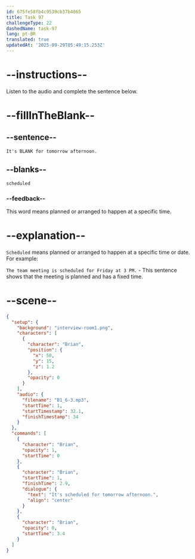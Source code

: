 ```yaml
---
id: 675fe58fb4c9539cb37b4065
title: Task 97
challengeType: 22
dashedName: task-97
lang: pt-BR
translated: true
updatedAt: '2025-09-29T05:49:15.253Z'
---
```


<!-- (Audio) Brian: It's scheduled for tomorrow afternoon. -->

# --instructions--

Listen to the audio and complete the sentence below.

# --fillInTheBlank--

## --sentence--

`It's BLANK for tomorrow afternoon.`

## --blanks--

`scheduled`

### --feedback--

This word means planned or arranged to happen at a specific time.

# --explanation--

`Scheduled` means planned or arranged to happen at a specific time or date. For example:

`The team meeting is scheduled for Friday at 3 PM.` - This sentence shows that the meeting is planned and has a fixed time.

# --scene--

```json
{
  "setup": {
    "background": "interview-room1.png",
    "characters": [
      {
        "character": "Brian",
        "position": {
          "x": 50,
          "y": 15,
          "z": 1.2
        },
        "opacity": 0
      }
    ],
    "audio": {
      "filename": "B1_6-3.mp3",
      "startTime": 1,
      "startTimestamp": 32.1,
      "finishTimestamp": 34
    }
  },
  "commands": [
    {
      "character": "Brian",
      "opacity": 1,
      "startTime": 0
    },
    {
      "character": "Brian",
      "startTime": 1,
      "finishTime": 2.9,
      "dialogue": {
        "text": "It's scheduled for tomorrow afternoon.",
        "align": "center"
      }
    },
    {
      "character": "Brian",
      "opacity": 0,
      "startTime": 3.4
    }
  ]
}
```
